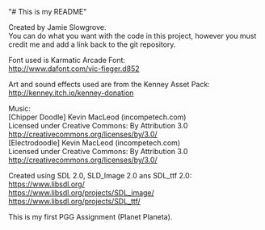 "# This is my README"  
  
Created by Jamie Slowgrove.  
You can do what you want with the code in this project, however you must credit me and add a link back to the git repository.  
  
Font used is Karmatic Arcade Font:  
http://www.dafont.com/vic-fieger.d852  
  
Art and sound effects used are from the Kenney Asset Pack:  
http://kenney.itch.io/kenney-donation  
  
Music:  
[Chipper Doodle] Kevin MacLeod (incompetech.com)  
Licensed under Creative Commons: By Attribution 3.0  
http://creativecommons.org/licenses/by/3.0/  
[Electrodoodle] Kevin MacLeod (incompetech.com)  
Licensed under Creative Commons: By Attribution 3.0  
http://creativecommons.org/licenses/by/3.0/  
  
Created using SDL 2.0, SLD_Image 2.0 ans SDL_ttf 2.0:  
https://www.libsdl.org/  
https://www.libsdl.org/projects/SDL_image/  
https://www.libsdl.org/projects/SDL_ttf/  
  
This is my first PGG Assignment (Planet Planeta).